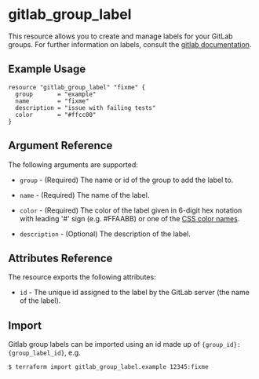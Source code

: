 # gitlab\_group\_label

This resource allows you to create and manage labels for your GitLab groups.
For further information on labels, consult the [gitlab
documentation](https://docs.gitlab.com/ee/user/project/labels.html#group-labels).


## Example Usage

```hcl
resource "gitlab_group_label" "fixme" {
  group       = "example"
  name        = "fixme"
  description = "issue with failing tests"
  color       = "#ffcc00"
}
```

## Argument Reference

The following arguments are supported:

* `group` - (Required) The name or id of the group to add the label to.

* `name` - (Required) The name of the label.

* `color` - (Required) The color of the label given in 6-digit hex notation with leading '#' sign (e.g. #FFAABB) or one of the [CSS color names](https://developer.mozilla.org/en-US/docs/Web/CSS/color_value#Color_keywords).

* `description` - (Optional) The description of the label.

## Attributes Reference

The resource exports the following attributes:

* `id` - The unique id assigned to the label by the GitLab server (the name of the label).

## Import

Gitlab group labels can be imported using an id made up of `{group_id}:{group_label_id}`, e.g.

```
$ terraform import gitlab_group_label.example 12345:fixme
```
